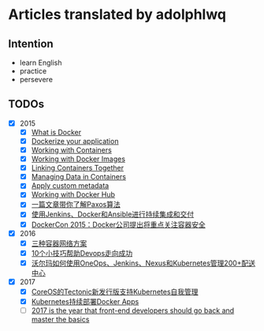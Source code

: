 # Articles translated by adolphlwq

## Intention
- learn English
- practice
- persevere

## TODOs
- [X] 2015
  * [X] [What is Docker](http://segmentfault.com/a/1190000002756858)
  * [X] [Dockerize your application](http://segmentfault.com/a/1190000002760996)
  * [X] [Working with Containers](http://segmentfault.com/a/1190000002761949)
  * [X] [Working with Docker Images](http://segmentfault.com/a/1190000002763168)
  * [X] [Linking Containers Together](http://segmentfault.com/a/1190000002767022)
  * [X] [Managing Data in Containers](http://segmentfault.com/a/1190000002774628)
  * [X] [Apply custom metadata](http://segmentfault.com/a/1190000002779151)
  * [X] [Working with Docker Hub](http://segmentfault.com/a/1190000003710249)
  * [X] [一篇文章带你了解Paxos算法](http://dockone.io/article/640)
  * [X] [使用Jenkins、Docker和Ansible进行持续集成和交付](http://dockone.io/article/668)
  * [X] [DockerCon 2015：Docker公司提出将重点关注容器安全](http://dockone.io/article/833)

- [X] 2016
  * [X] [三种容器网络方案](http://dockone.io/article/1754)
  * [X] [10个小技巧帮助Devops走向成功](http://dockone.io/article/1781)
  * [X] [沃尔玛如何使用OneOps、Jenkins、Nexus和Kubernetes管理200+配送中心](http://dockone.io/article/1824)

- [X] 2017
  - [X] [CoreOS的Tectonic新发行版支持Kubernetes自我管理](/2017/01-coreos-offers-self-hosting-kubernetes-new-tectonic-release.md)
  - [X] [Kubernetes持续部署Docker Apps](/2017/02-continuous-deployment-of-docker-apps-to-kubernetes.md)
  - [ ] [2017 is the year that front-end developers should go back and master the basics](https://medium.freecodecamp.com/what-to-learn-in-2017-if-youre-a-frontend-developer-b6cfef46effd#.ylgsxg98d)
